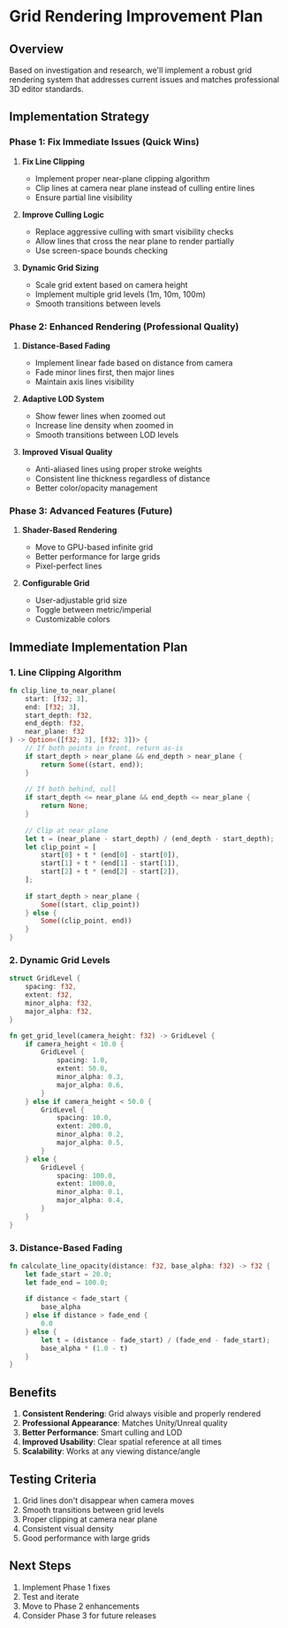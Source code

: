 # Grid Rendering Improvement Plan

## Overview
Based on investigation and research, we'll implement a robust grid rendering system that addresses current issues and matches professional 3D editor standards.

## Implementation Strategy

### Phase 1: Fix Immediate Issues (Quick Wins)
1. **Fix Line Clipping**
   - Implement proper near-plane clipping algorithm
   - Clip lines at camera near plane instead of culling entire lines
   - Ensure partial line visibility

2. **Improve Culling Logic**
   - Replace aggressive culling with smart visibility checks
   - Allow lines that cross the near plane to render partially
   - Use screen-space bounds checking

3. **Dynamic Grid Sizing**
   - Scale grid extent based on camera height
   - Implement multiple grid levels (1m, 10m, 100m)
   - Smooth transitions between levels

### Phase 2: Enhanced Rendering (Professional Quality)
1. **Distance-Based Fading**
   - Implement linear fade based on distance from camera
   - Fade minor lines first, then major lines
   - Maintain axis lines visibility

2. **Adaptive LOD System**
   - Show fewer lines when zoomed out
   - Increase line density when zoomed in
   - Smooth transitions between LOD levels

3. **Improved Visual Quality**
   - Anti-aliased lines using proper stroke weights
   - Consistent line thickness regardless of distance
   - Better color/opacity management

### Phase 3: Advanced Features (Future)
1. **Shader-Based Rendering**
   - Move to GPU-based infinite grid
   - Better performance for large grids
   - Pixel-perfect lines

2. **Configurable Grid**
   - User-adjustable grid size
   - Toggle between metric/imperial
   - Customizable colors

## Immediate Implementation Plan

### 1. Line Clipping Algorithm
```rust
fn clip_line_to_near_plane(
    start: [f32; 3], 
    end: [f32; 3], 
    start_depth: f32, 
    end_depth: f32,
    near_plane: f32
) -> Option<([f32; 3], [f32; 3])> {
    // If both points in front, return as-is
    if start_depth > near_plane && end_depth > near_plane {
        return Some((start, end));
    }
    
    // If both behind, cull
    if start_depth <= near_plane && end_depth <= near_plane {
        return None;
    }
    
    // Clip at near plane
    let t = (near_plane - start_depth) / (end_depth - start_depth);
    let clip_point = [
        start[0] + t * (end[0] - start[0]),
        start[1] + t * (end[1] - start[1]),
        start[2] + t * (end[2] - start[2]),
    ];
    
    if start_depth > near_plane {
        Some((start, clip_point))
    } else {
        Some((clip_point, end))
    }
}
```

### 2. Dynamic Grid Levels
```rust
struct GridLevel {
    spacing: f32,
    extent: f32,
    minor_alpha: f32,
    major_alpha: f32,
}

fn get_grid_level(camera_height: f32) -> GridLevel {
    if camera_height < 10.0 {
        GridLevel { 
            spacing: 1.0, 
            extent: 50.0,
            minor_alpha: 0.3,
            major_alpha: 0.6,
        }
    } else if camera_height < 50.0 {
        GridLevel { 
            spacing: 10.0, 
            extent: 200.0,
            minor_alpha: 0.2,
            major_alpha: 0.5,
        }
    } else {
        GridLevel { 
            spacing: 100.0, 
            extent: 1000.0,
            minor_alpha: 0.1,
            major_alpha: 0.4,
        }
    }
}
```

### 3. Distance-Based Fading
```rust
fn calculate_line_opacity(distance: f32, base_alpha: f32) -> f32 {
    let fade_start = 20.0;
    let fade_end = 100.0;
    
    if distance < fade_start {
        base_alpha
    } else if distance > fade_end {
        0.0
    } else {
        let t = (distance - fade_start) / (fade_end - fade_start);
        base_alpha * (1.0 - t)
    }
}
```

## Benefits
1. **Consistent Rendering**: Grid always visible and properly rendered
2. **Professional Appearance**: Matches Unity/Unreal quality
3. **Better Performance**: Smart culling and LOD
4. **Improved Usability**: Clear spatial reference at all times
5. **Scalability**: Works at any viewing distance/angle

## Testing Criteria
1. Grid lines don't disappear when camera moves
2. Smooth transitions between grid levels
3. Proper clipping at camera near plane
4. Consistent visual density
5. Good performance with large grids

## Next Steps
1. Implement Phase 1 fixes
2. Test and iterate
3. Move to Phase 2 enhancements
4. Consider Phase 3 for future releases